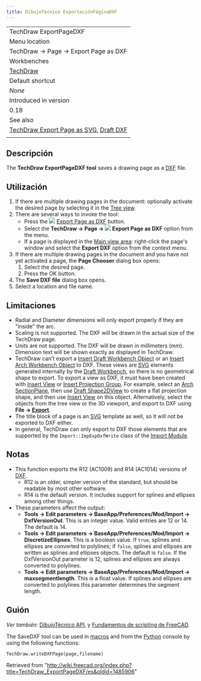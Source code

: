 ```yaml
---
title: DibujoTécnico ExportaciónPáginaDXF
---
```

|  |
| --- |
| TechDraw ExportPageDXF |
| Menu location |
| TechDraw → Page → Export Page as DXF |
| Workbenches |
| [TechDraw](/TechDraw_Workbench "TechDraw Workbench") |
| Default shortcut |
| *None* |
| Introduced in version |
| 0.18 |
| See also |
| [TechDraw Export Page as SVG](/TechDraw_ExportPageSVG "TechDraw ExportPageSVG"), [Draft DXF](/Draft_DXF "Draft DXF") |
|  |

## Descripción

The **TechDraw ExportPageDXF tool** saves a drawing page as a [DXF](/DXF "DXF") file.

## Utilización

1. If there are multiple drawing pages in the document: optionally activate the desired page by selecting it in the [Tree view](/Tree_view "Tree view").
2. There are several ways to invoke the tool:
   * Press the ![](/images/TechDraw_ExportPageDXF.svg) [Export Page as DXF](/TechDraw_ExportPageDXF "TechDraw ExportPageDXF") button.
   * Select the **TechDraw → Page → ![](/images/TechDraw_ExportPageDXF.svg) Export Page as DXF** option from the menu.
   * If a page is displayed in the [Main view area](/Main_view_area "Main view area"): right-click the page's window and select the **Export DXF** option from the context menu.
3. If there are multiple drawing pages in the document and you have not yet activated a page, the **Page Chooser** dialog box opens:
   1. Select the desired page.
   2. Press the OK button.
4. The **Save DXF file** dialog box opens.
5. Select a location and file name.

## Limitaciones

* Radial and Diameter dimensions will only export properly if they are "inside" the arc.
* Scaling is not supported. The DXF will be drawn in the actual size of the TechDraw page.
* Units are not supported. The DXF will be drawn in millimeters (mm). Dimension text will be shown exactly as displayed in TechDraw.
* TechDraw can't export a [Insert Draft Workbench Object](/TechDraw_DraftView "TechDraw DraftView") or an [Insert Arch Workbench Object](/TechDraw_ArchView "TechDraw ArchView") to DXF. These views are [SVG](/SVG "SVG") elements generated internally by the [Draft Workbench](/Draft_Workbench "Draft Workbench"), so there is no geometrical shape to export. To export a view as DXF, it must have been created with [Insert View](/TechDraw_View "TechDraw View") or [Insert Projection Group](/TechDraw_ProjectionGroup "TechDraw ProjectionGroup"). For example, select an [Arch SectionPlane](/Arch_SectionPlane "Arch SectionPlane"), then use [Draft Shape2DView](/Draft_Shape2DView "Draft Shape2DView") to create a flat projection shape, and then use [Insert View](/TechDraw_View "TechDraw View") on this object. Alternatively, select the objects from the tree view or the 3D viewport, and export to DXF using **File → [Export](/Std_Export "Std Export")**.
* The title block of a page is an [SVG](/SVG "SVG") template as well, so it will not be exported to DXF either.
* In general, TechDraw can only export to DXF those elements that are supported by the `Import::ImpExpDxfWrite` class of the [Import Module](/Draft_DXF "Draft DXF").

## Notas

* This function exports the R12 (AC1009) and R14 (AC1014) versions of [DXF](/DXF "DXF").
  + R12 is an older, simpler version of the standard, but should be readable by most other software.
  + R14 is the default version. It includes support for splines and ellipses among other things.
* These parameters affect the output:
  + **Tools → Edit parameters → BaseApp/Preferences/Mod/Import → DxfVersionOut**. This is an integer value. Valid entries are 12 or 14. The default is 14.
  + **Tools → Edit parameters → BaseApp/Preferences/Mod/Import → DiscretizeEllipses**. This is a boolean value. If `true`, splines and ellipses are converted to polylines; if `false`, splines and ellipses are written as splines and ellipses objects. The default is `false`. If the DxfVersionOut parameter is 12, splines and ellipses are always converted to polylines.
  + **Tools → Edit parameters → BaseApp/Preferences/Mod/Import → maxsegmentlength**. This is a float value. If splines and ellipses are converted to polylines this parameter determines the segment length.

## Guión

*Ver también:* [DibujoTécnico API](/index.php?title=TechDrawGui_API/es&action=edit&redlink=1 "TechDrawGui API/es (page does not exist)"), y [Fundamentos de scripting de FreeCAD](/FreeCAD_Scripting_Basics/es "FreeCAD Scripting Basics/es").

The SaveDXF tool can be used in [macros](/Macros "Macros") and from the [Python](/Python "Python") console by using the following functions:

```
TechDraw.writeDXFPage(page,filename)

```

Retrieved from "<http://wiki.freecad.org/index.php?title=TechDraw_ExportPageDXF/es&oldid=1485906>"
